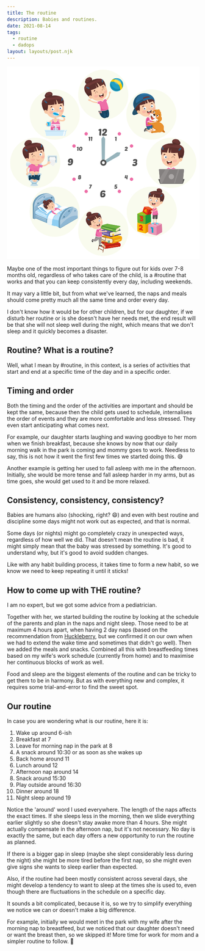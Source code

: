 ```yaml
---
title: The routine
description: Babies and routines.
date: 2021-08-14
tags:
  - routine
  - dadops
layout: layouts/post.njk
---
```


![](/img/Depositphotos_235958520_s-2019.jpg)

Maybe one of the most important things to figure out for kids over 7-8 months old, regardless of who takes care of the child, is a #routine that works and that you can keep consistently every day, including weekends.

It may vary a little bit, but from what we've learned, the naps and meals should come pretty much all the same time and order every day.

I don't know how it would be for other children, but for our daughter, if we disturb her routine or is she doesn't have her needs met, the end result will be that she will not sleep well during the night, which means that we don't sleep and it quickly becomes a disaster. 

## Routine? What is a routine?

Well, what I mean by #routine, in this context, is a series of activities that start and end at a specific time of the day and in a specific order.

## Timing and order

Both the timing and the order of the activities are important and should be kept the same, because then the child gets used to schedule, internalises the order of events and they are more comfortable and less stressed. They even start anticipating what comes next. 

For example, our daughter starts laughing and waving goodbye to her mom when we finish breakfast, because she knows by now that our daily morning walk in the park is coming and mommy goes to work. Needless to say, this is not how it went the first few times we started doing this. 😅

Another example is getting her used to fall asleep with me in the afternoon. Initially,  she would be more tense and fall asleep harder in my arms, but as time goes, she would get used to it and be more relaxed.

## Consistency, consistency, consistency?

Babies are humans also (shocking, right? 😄) and even with best routine and discipline some days might not work out as expected, and that is normal.

Some days (or nights) might go completely crazy in unexpected ways, regardless of how well we did. That doesn't mean the routine is bad, it might simply mean that the baby was stressed by something. It's good to understand why, but it's good to avoid sudden changes.

Like with any habit building process, it takes time to form a new habit, so we know we need to keep repeating it until it sticks!

## How to come up with THE routine?

I am no expert, but we got some advice from a pediatrician. 

Together with her, we started building the routine by looking at the schedule of the parents and plan in the naps and night sleep. Those need to be at maximum 4 hours apart, when having 2 day naps (based on the recommendation from [Huckleberry](https://huckleberrycare.com/blog/11-month-old-sleep-schedule-and-development), but we confirmed it on our own when we had to extend the wake time and sometimes that didn't go well). Then we added the meals and snacks. Combined all this with breastfeeding times based on my wife's work schedule (currently from home) and to maximise her continuous blocks of work as well.

Food and sleep are the biggest elements of the routine and can be tricky to get them to be in harmony. But as with everything new and complex, it requires some trial-and-error to find the sweet spot.

## Our routine 

In case you are wondering what is our routine, here it is:

1. Wake up around 6-ish
2. Breakfast at 7
3. Leave for morning nap in the park at 8
4. A snack around 10:30 or as soon as she wakes up
5. Back home around 11
6. Lunch around 12
7. Afternoon nap around 14
8. Snack around 15:30
9. Play outside around 16:30
10. Dinner around 18
11. Night sleep around 19

Notice the 'around' word I used everywhere. The length of the naps affects the exact times. If she sleeps less in the morning, then we slide everything earlier slightly so she doesn't stay awake more than 4 hours. She might actually compensate in the afternoon nap, but it's not necessary. No day is exactly the same, but each day offers a new opportunity to run the routine as planned. 

If there is a bigger gap in sleep (maybe she slept considerably less during the night) she might be more tired before the first nap, so she might even give signs she wants to sleep earlier than expected. 

Also, if the routine had been mostly consistent across several days, she might develop a tendency to want to sleep at the times she is used to, even though there are fluctuations in the schedule on a specific day.

It sounds a bit complicated, because it is, so we try to simplify everything we notice we can or doesn't make a big difference.

For example, initially we would meet in the park with my wife after the morning nap to breastfeed, but we noticed that our daughter doesn't need or want the breast then, so we skipped it! More time for work for mom and a simpler routine to follow. 🎉